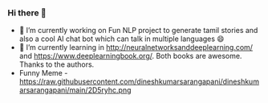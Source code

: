 ### Hi there 👋
- 🔭 I’m currently working on Fun NLP project to generate tamil stories and also a cool AI chat bot which can talk in multiple languages 😄  
- 🌱 I’m currently learning in http://neuralnetworksanddeeplearning.com/ and https://www.deeplearningbook.org/. Both books are awesome. Thanks to the authors.
- Funny Meme - https://raw.githubusercontent.com/dineshkumarsarangapani/dineshkumarsarangapani/main/2D5ryhc.png


<!--
**dineshkumarsarangapani/dineshkumarsarangapani** is a ✨ _special_ ✨ repository because its `README.md` (this file) appears on your GitHub profile.

Here are some ideas to get you started:

- 🔭 I’m currently working on ...
- 🌱 I’m currently learning ...
- 👯 I’m looking to collaborate on ...
- 🤔 I’m looking for help with ...
- 💬 Ask me about ...
- 📫 How to reach me: ...
- 😄 Pronouns: ...
- ⚡ Fun fact: ...
-->

